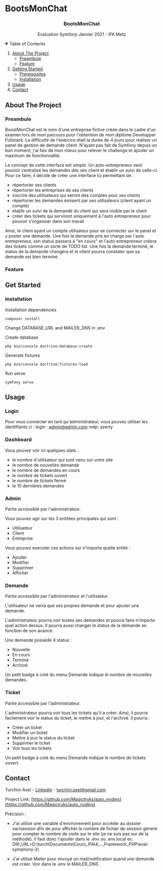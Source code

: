 # BootsMonChat

<p align="center">
  <!-- <a href="https://github.com/othneildrew/Best-README-Template">
    <img src="images/logo.png" alt="Logo" width="80" height="80">
  </a> -->

  <h3 align="center">BootsMonChat</h3>

  <p align="center">
    Evaluation Symfony Janvier 2021 - IFA Metz
    <!-- <br />
    <a href="https://github.com/othneildrew/Best-README-Template"><strong>Explore the docs »</strong></a>
    <br />
    <br />
    <a href="https://github.com/othneildrew/Best-README-Template">View Demo</a>
    ·
    <a href="https://github.com/othneildrew/Best-README-Template/issues">Report Bug</a>
    ·
    <a href="https://github.com/othneildrew/Best-README-Template/issues">Request Feature</a>
  </p> -->
</p>

<details open="open">
  <summary>Table of Contents</summary>
  <ol>
    <li>
      <a href="#about-the-project">About The Project</a>
      <ul>
        <li><a href="#preambule">Preambule</a></li>
         <li><a href="#feature">Feature</a></li>
      </ul>
    </li>
    <li>
      <a href="#getting-started">Getting Started</a>
      <ul>
        <li><a href="#prerequisites">Prerequisites</a></li>
        <li><a href="#installation">Installation</a></li>
      </ul>
    </li>
    <li>
      <a href="#usage">Usage</a>
      <ul>
<!--         <li><a href="#new-project">New Project</a></li>
        <li><a href="#initialisation-database">Initialisation Database</a></li>
        <li><a href="#create-entity">Create Entity</a></li>
        <li><a href="#create-file-entity-for-upload-file">Create File Entity for Upload File</a></li>
        <li><a href="#create-auth-+-jwt">Create Auth + JWT</a></li> -->
      </ul>
    </li>
    <li><a href="#contact">Contact</a></li>
  </ol>
</details>

## About The Project

### Preambule

BoostMonChat est le nom d'une entreprise fictive créée dans le cadre d'un examen lors de mon parcours pour l'obtention de mon diplôme Developper Fullstack. La difficulté de l'exercice était la durée de 4 jours pour réaliser un panel de gestion de demande client. N'ayant pas fait de Symfony depuis un bon moment, j'ai fais de mon mieux pour relever le challenge et ajouter un maximum de fonctionnalité.

Le concept de cette interface est simple. Un auto-entrepreneur veut pouvoir centralisé les demandes des ses client et établir un suivi de celle-ci. Pour ce faire, il décide de créer une interface lui permettant de :

- répertorier ses clients
- répertorier les entreprises de ses clients
- inscrire des utilisateurs qui seront des comptes pour ses clients
- répertorier les demandes émisent par ses utilisateurs (client ayant un compte)
- établir un suivi de la demande du client qui sera visible par le client
- créer des tickets qui serviront uniquement à l'auto entrepreneur pour pouvoir s'organiser dans son travail

Ainsi, le client ayant un compte utilisateur pour se connecter sur le panel et y poster une demande. Une fois la demande pris en charge par l'auto entrepreneur, son status passera à "en cours" et l'auto entrepreneur créera des tickets comme un sorte de TODO list. Une fois la demande terminé, le status de la demande changera et le client pourra constater que sa demande est bien terminé.

### Feature

## Get Started

### Installation
   Installation dependencies
  
  ```shell
  composer install
  ```
  
   Change DATABASE_URL and MAILER_DNS in .env
  
   Create database
  
  ```shell
  php bin/console doctrine:database:create
  ```
  
   Generate fixtures
  
  
  ```shell
  php bin/console doctrine:fixtures:load
  ```
  
   Run serve
  
  ```shell
  symfony serve
  ```
## Usage

### Login

Pour vous connecter en tant qu'administrateur, vous pouvez utiliser les identifiants ci :
login : admin@admin.com
mdp: azerty

### Dashboard

Vous pouvez voir ici quelques stats : 
- le nombre d'utilisateur qui sont venu sur votre site
- le nombre de nouvelles demande
- le nombre de demandes en cours
- le nombre de tickets ouvert
- le nombre de tickets fermé
- le 10 dernières demandes

### Admin

Partie accessible par l'administrateur.

Vous pouvez agir sur les 3 entitées principales qui sont :
- Utilisateur
- Client
- Entreprise

Vous pouvez executer ces actions sur n'importe quelle entité :
- Ajouter
- Modifier
- Supprimer
- Afficher

### Demande

Partie accessible par l'administrateur et l'utilisateur.

L'utilisateur ne verra que ses propres demande et pour ajouter une demande.

L'administrateur pourra voir toutes ses demandes et pourra faire n'importe quel action dessus. Il pourra aussi changer le status de la demande en fonction de son avancé.

Une demande possède 4 status :
- Nouvelle
- En cours
- Terminé
- Archivé

Un petit badge à coté du menu Demande indique le nombre de nouvelles demandes.

### Ticket

Partie accessible par l'administrateur.

L'administrateur pourra voir tous les tickets qu'il a créer. Ainsi, il pourra facilement voir le status du ticket, le mettre à jour, et l'archivé. Il pourra :

- Créer un ticket
- Modifier un ticket
- Mettre à jour le status du ticket
- Supprimer le ticket
- Voir tous les tickets

Un petit badge à coté du menu Demande indique le nombre de tickets ouvert.

## Contact

Turchini Axel - [Linkedin](www.linkedin.com/in/axelturchini) - turchini.axel@gmail.com

Project Link: [https://github.com/Magictruks/auto_nodejs](https://github.com/Magictruks/auto_nodejs)


Précision :

- J'ai utilisé une variable d'environement pour accéder au dossier var/session afin de pour afficher le nombre de fichier de session généré pour compter le nombre de visite sur le site (je ne suis pas sur de la méthode). Il faut donc l'ajouter dans le .env ou .env.local
ex: DIR_URL=D:\turch\Documents\Cours_IFA\4_-_Framework_PHP\eval-symphony-2\

- J'ai utilisé Mailer pour envoyé un mail/notification quand une demande est créer. Voir dans le .env le MAILER_DNS
